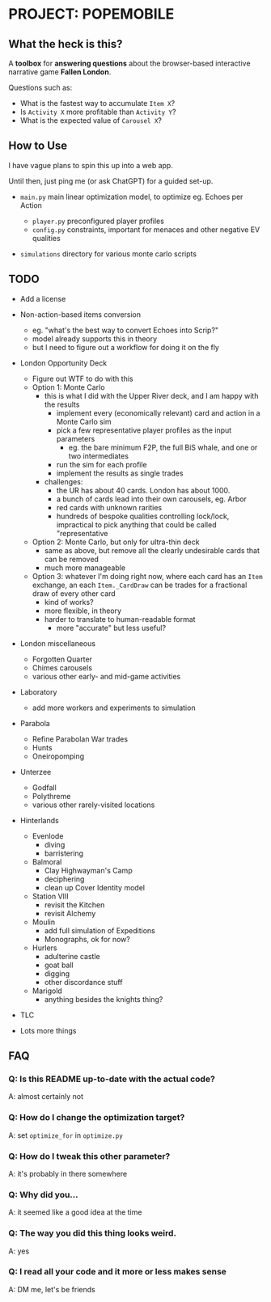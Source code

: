 
# PROJECT: POPEMOBILE

## What the heck is this?

A **toolbox** for **answering questions** about the browser-based interactive narrative game **Fallen London**.

Questions such as:

- What is the fastest way to accumulate `Item X`?
- Is `Activity X` more profitable than `Activity Y`?
- What is the expected value of `Carousel X`?


## How to Use

I have vague plans to spin this up into a web app.

Until then, just ping me (or ask ChatGPT) for a guided set-up.

- `main.py` main linear optimization model, to optimize eg. Echoes per Action
    - `player.py` preconfigured player profiles
    - `config.py` constraints, important for menaces and other negative EV qualities

- `simulations` directory for various monte carlo scripts
## TODO

* Add a license

* Non-action-based items conversion
    * eg. "what's the best way to convert Echoes into Scrip?"
    * model already supports this in theory
    * but I need to figure out a workflow for doing it on the fly

* London Opportunity Deck
    * Figure out WTF to do with this
    * Option 1: Monte Carlo
        * this is what I did with the Upper River deck, and I am happy with the results
            * implement every (economically relevant) card and action in a Monte Carlo sim
            * pick a few representative player profiles as the input parameters
                * eg. the bare minimum F2P, the full BiS whale, and one or two intermediates
            * run the sim for each profile
            * implement the results as single trades
        * challenges:
            * the UR has about 40 cards. London has about 1000.
            * a bunch of cards lead into their own carousels, eg. Arbor
            * red cards with unknown rarities
            * hundreds of bespoke qualities controlling lock/lock, impractical to pick anything that could be called "representative
    * Option 2: Monte Carlo, but only for ultra-thin deck
        * same as above, but remove all the clearly undesirable cards that can be removed
        * much more manageable
    * Option 3: whatever I'm doing right now, where each card has an `Item` exchange, an each `Item._CardDraw` can be trades for a fractional draw of every other card 
        * kind of works?
        * more flexible, in theory
        * harder to translate to human-readable format
            * more "accurate" but less useful?

* London miscellaneous
    * Forgotten Quarter
    * Chimes carousels
    * various other early- and mid-game activities

* Laboratory
    * add more workers and experiments to simulation

* Parabola
    * Refine Parabolan War trades
    * Hunts
    * Oneiropomping

* Unterzee
    * Godfall
    * Polythreme
    * various other rarely-visited locations

* Hinterlands
    * Evenlode
        - diving
        - barristering
    * Balmoral
        * Clay Highwayman's Camp
        - deciphering
        - clean up Cover Identity model
    * Station VIII
        - revisit the Kitchen
        - revisit Alchemy
    * Moulin
        - add full simulation of Expeditions
        - Monographs, ok for now?
    * Hurlers
        - adulterine castle
        - goat ball
        - digging
        - other discordance stuff
    * Marigold
        - anything besides the knights thing?

* TLC

* Lots more things

## FAQ
### Q: Is this README up-to-date with the actual code?

A: almost certainly not

### Q: How do I change the optimization target?

A: set `optimize_for` in `optimize.py`

### Q: How do I tweak this other parameter?

A: it's probably in there somewhere

### Q: Why did you...

A: it seemed like a good idea at the time

### Q: The way you did this thing looks weird.

A: yes

### Q: I read all your code and it more or less makes sense

A: DM me, let's be friends